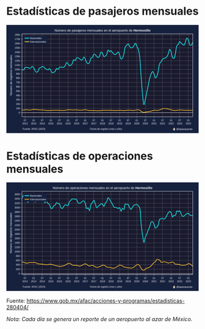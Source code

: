 # Estadísticas de pasajeros mensuales

![Imagen 1](./pasajeros.png)

# Estadísticas de operaciones mensuales

![Imagen 1](./operaciones.png)

Fuente: https://www.gob.mx/afac/acciones-y-programas/estadisticas-280404/

*Nota: Cada día se genera un reporte de un aeropuerto al azar de México.*
